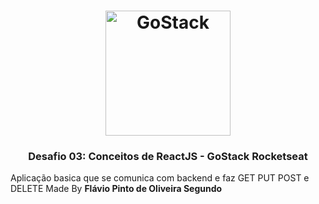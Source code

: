 
  
   <h1 align="center">
    <img alt="GoStack" src="https://rocketseat-cdn.s3-sa-east-1.amazonaws.com/bootcamp-header.png" width="200px" />
    </h1>

  <h3 align="center">
  Desafio 03: Conceitos de ReactJS
  - GoStack Rocketseat
  </h3>
  Aplicação basica que se comunica com backend e faz GET PUT POST e DELETE
    Made By
   <strong align="center">Flávio Pinto de Oliveira Segundo</strong></a>
 
